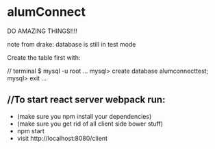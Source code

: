 # alumConnect
DO AMAZING THINGS!!!!

note from drake: database is still in test mode

Create the table first with:

// terminal
$ mysql -u root
...
mysql> create database alumconnecttest;
mysql> exit
...



//To start react server webpack run:
-------------
  * (make sure you npm install your dependencies)
  * (make sure you get rid of all client side bower stuff)
  * npm start 
  * visit http://localhost:8080/client
